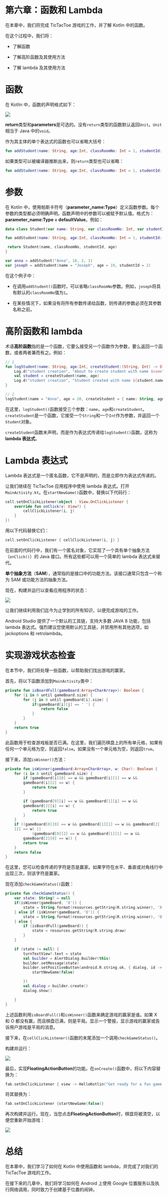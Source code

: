 # 第六章：函数和 Lambda

在本章中，我们将完成 TicTacToe 游戏的工作，并了解 Kotlin 中的函数。

在这个过程中，我们将：

+   了解函数

+   了解高阶函数及其使用方法

+   了解 lambda 及其使用方法

# 函数

在 Kotlin 中，函数的声明格式如下：

![](img/7a43c5b1-8044-4d90-a432-6aadd65fc9b7.png)

**return**类型和**parameters**是可选的。没有`return`类型的函数默认返回`Unit`。`Unit`相当于 Java 中的`void`。

作为其主体的单个表达式的函数也可以省略大括号：

```kt
fun addStudent(name: String, age:Int, classRoomNo: Int = 1, studentId: Int) : Student = Student(name, classRoomNo, studentId, age)
```

如果类型可以被编译器推断出来，则`return`类型也可以省略：

```kt
fun addStudent(name: String, age:Int, classRoomNo: Int = 1, studentId: Int) = Student(name, classRoomNo, studentId, age)
```

# 参数

在 Kotlin 中，使用帕斯卡符号（**parameter_name:Type**）定义函数参数。每个参数的类型都必须明确声明。函数声明中的参数可以被赋予默认值。格式为：**parameter_name:Type = defaultValue**。例如：

```kt
data class Student(var name: String, var classRoomNo: Int, var studentId: Int, var age: Int)

fun addStudent(name: String, age:Int, classRoomNo: Int = 1, studentId: Int) : Student {

 return Student(name, classRoomNo, studentId, age)
}

var anna = addStudent("Anna", 18, 2, 1)
var joseph = addStudent(name = "Joseph", age = 19, studentId = 2)
```

在这个例子中：

+   在调用`addStudent()`函数时，可以省略`classRoomNo`参数。例如，`joseph`将具有默认的`classRoomNo`值为`1`。

+   在某些情况下，如果没有将所有参数传递给函数，则传递的参数必须在其参数名称之前。

# 高阶函数和 lambda

术语**高阶函数**指的是一个函数，它要么接受另一个函数作为参数，要么返回一个函数，或者两者兼而有之。例如：

```kt
// 1
fun logStudent(name: String, age:Int, createStudent:(String, Int) -> Student) {
    Log.d("student creation", "About to create student with name $name")
    val student = createStudent(name, age)
    Log.d("student creation", "Student created with name ${student.name} and age ${student.age}")
}

// 2
logStudent(name = "Anna", age = 20, createStudent = { name: String, age: Int -> Student(name, 1, 3, age)})
```

在这里，`logStudent()`函数接受三个参数：`name`，`age`和`createStudent`。`createStudent`是一个函数，它接受一个`String`和一个`Int`作为参数，并返回一个`Student`对象。

`createStudent`函数未声明，而是作为表达式传递给`logStudent()`函数。这称为**lambda 表达式**。

# Lambda 表达式

Lambda 表达式是一个匿名函数，它不是声明的，而是立即作为表达式传递的。

让我们继续在 TicTacToe 应用程序中使用 lambda 表达式。打开`MainActivity.kt`。在`startNewGame()`函数中，替换以下代码行：

```kt
cell.setOnClickListener(object : View.OnClickListener {
    override fun onClick(v: View?) {
        cellClickListener(i, j)
    }
})
```

用以下代码替换它们：

```kt
cell.setOnClickListener { cellClickListener(i, j) } 
```

在前面的代码行中，我们有一个匿名对象，它实现了一个具有单个抽象方法（`onClick()`）的 Java 接口。所有这些都可以用一个简单的 lambda 表达式来替代。

**单个抽象方法**（**SAM**），通常指的是接口中的功能方法。该接口通常只包含一个称为 SAM 或功能方法的抽象方法。

现在，构建并运行以查看应用程序的状态：

![](img/529b1022-a3fd-4096-896b-e620e549a24c.png)

让我们继续利用我们迄今为止学到的所有知识，以便完成游戏的工作。

Android Studio 提供了一个默认的工具链，支持大多数 JAVA 8 功能，包括 lambda 表达式。强烈建议您使用默认的工具链，并禁用所有其他选项，如 jackoptions 和 retrolambda。

# 实现游戏状态检查

在本节中，我们将处理一些函数，以帮助我们找出游戏的赢家。

首先，将以下函数添加到`MainActivity`类中：

```kt
private fun isBoardFull(gameBoard:Array<CharArray>): Boolean {
    for (i in 0 until gameBoard.size) { 
        for (j in 0 until gameBoard[i].size) { 
            if(gameBoard[i][j] == ' ') {
                return false
            }
        }
    }
    return true
}
```

此函数用于检查游戏板是否已满。在这里，我们遍历棋盘上的所有单元格，如果有任何一个单元格为空，则返回`false`。如果没有一个单元格为空，则返回`true`。

接下来，添加`isWinner()`方法：

```kt
private fun isWinner(gameBoard:Array<CharArray>, w: Char): Boolean {
    for (i in 0 until gameBoard.size) {
        if (gameBoard[i][0] == w && gameBoard[i][1] == w && 
        gameBoard[i][2] == w) {
            return true
        }

        if (gameBoard[0][i] == w && gameBoard[1][i] == w && 
        gameBoard[2][i] == w) {
            return true
        }
    }
    if ((gameBoard[0][0] == w && gameBoard[1][1] == w && gameBoard[2]
    [2] == w) ||
            (gameBoard[0][2] == w && gameBoard[1][1] == w && 
        gameBoard[2][0] == w)) {
        return true
    }
    return false
}
```

在这里，您可以检查传递的字符是否是赢家。如果字符在水平、垂直或对角线行中出现三次，则该字符是赢家。

现在添加`checkGameStatus()`函数：

```kt
private fun checkGameStatus() {
    var state: String? = null
    if(isWinner(gameBoard, 'X')) {
        state = String.format(resources.getString(R.string.winner), 'X')
    } else if (isWinner(gameBoard, 'O')) {
        state = String.format(resources.getString(R.string.winner), 'O')
    } else {
        if (isBoardFull(gameBoard)) {
            state = resources.getString(R.string.draw)
        }
    }

    if (state != null) {
        turnTextView?.text = state
        val builder = AlertDialog.Builder(this)
        builder.setMessage(state)
        builder.setPositiveButton(android.R.string.ok, { dialog, id ->
            startNewGame(false)

        })
        val dialog = builder.create()
        dialog.show()

    }
}
```

上述函数利用`isBoardFull()`和`isWinner()`函数来确定游戏的赢家是谁。如果 X 和 O 都没有赢，而且棋盘已满，则是平局。显示一个警报，显示游戏的赢家或告诉用户游戏是平局的消息。

接下来，在`cellClickListener()`函数的末尾添加一个调用`checkGameStatus()`。

构建并运行：

![](img/60fca23e-aee9-4834-9797-a9bc33c7a48b.png)

最后，实现**FloatingActionButton**的功能。在`onCreate()`函数中，将以下内容替换为：

```kt
fab.setOnClickListener { view -> HelloKotlin("Get ready for a fun game of Tic Tac Toe").displayKotlinMessage(view) }
```

将其替换为：

```kt
fab.setOnClickListener {startNewGame(false)}
```

再次构建并运行。现在，当您点击**FloatingActionButton**时，棋盘将被清空，以便您重新开始游戏：

![](img/4c213cc7-02c2-4256-aac7-5693c4995769.png)

# 总结

在本章中，我们学习了如何在 Kotlin 中使用函数和 lambda，并完成了对我们的 TicTacToe 游戏的工作。

在接下来的几章中，我们将学习如何在 Android 上使用 Google 位置服务以及执行网络调用，同时致力于创建基于位置的闹钟。
